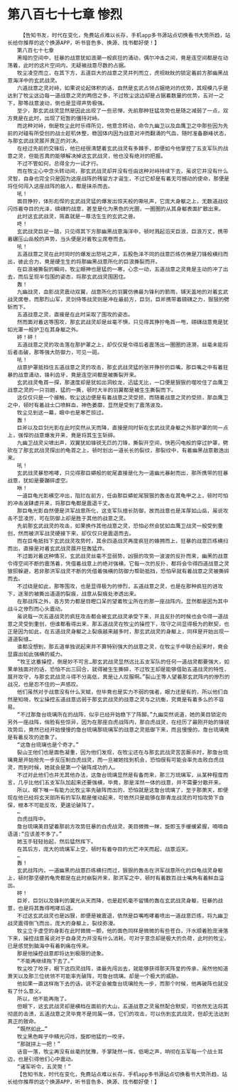 # 第八百七十七章 惨烈
        【告知书友，时代在变化，免费站点难以长存，手机app多书源站点切换看书大势所趋，站长给你推荐的这个换源APP，听书音色多、换源、找书都好使！】
       第八百七十七章
       黑暗的空间中，狂暴的战意犹如浪潮一般疯狂的涌动，偶尔冲击之间，竟是连空间都是在动荡着，此时的这片空间内，无疑被战意尽数的占据。
       牧尘凌空而立，在其下方，五道巨大的战意之灵并列而立，虎视眈眈的锁定着前方那幽黑战意海洋中的玄武战灵。
       六道战意之灵对峙，如果说论起体积的话，自然是玄武占领占据绝对的优势，其规模几乎是达到了牧尘这边每一道战意之灵的两倍之多，不过牧尘这边却是占据着数量的优势，五对一之下，那等战意波动，倒也是显得声势极强。
       至少，那玄武战灵显然是因此出现了一些忌惮，先前那种狂猛攻势也是随之减弱了一点，双方竟是在此时，出现了短暂的僵持对峙。
       而这种对峙，倒是牧尘此时乐得所见，他意念转动，命令九幽卫以及血鹰卫之中那些因为先前的对碰有所受创的战士趁机休整，稳固体内因为战意对冲而翻涌的气血，随时准备巅峰状态，与那玄武战灵展开真正的对决。
       在经过先前的交锋后，他已经很清楚着玄武战灵有多棘手，即便如今他掌控了五支军队的战意之灵，但能否真的能够解决掉这玄武战灵，他也没有绝对的把握。
       不过不管如何，总得全力一试才行。
       而在牧尘心中念头转动间，那玄武战灵却并没有任由这种对峙持续下去，虽说它并没有什么灵智，自身也完全只是因为这座战阵的残留方才诞生，不过它却是有着无可撼动的使命，那便是将任何闯入这座战阵的敌人，都是抹杀而去。
       吼！
       面目狰狞，体形彪悍的玄武战灵猛的爆发出惊天般的嘶吼声，它庞大身躯之上，无数道战纹闪烁着夺目的光泽，磅礴的战意，甚至是化为黑色的光圈，一圈圈的从其身躯表面扩散出来。
       此时这玄武战灵，简直就是一尊活生生的玄武之兽。
       咚！
       玄武战灵巨足一踏，只见得其下方那幽黑战意海洋中，顿时溅起滔天巨浪，巨浪万丈，携带着碾压山岳般的声势，当头便是对着牧尘席卷而去。
       吼！
       五道战意之灵在此时同时的爆发出怒吼之声，五股色泽不同的战意匹练仿佛是刀锋般横扫而出，彼此合力，竟是硬生生的将那幽黑战意所化的巨浪撕裂而开。
       在巨浪被撕裂的瞬间，牧尘眼神也是猛的一寒，心念一动，五道战意之灵竟是主动的冲了出去，而后呈现半包围的姿态，将那玄武战灵围困住。
       轰！
       九幽战灵，血影战灵震动双翼，战意所化的羽翼仿佛最为锋利的箭雨，铺天盖地的对着玄武战灵席卷，而那烈山军，灵剑侍等战灵则是冲在最前方，巨剑，巨斧携带着磅礴之力，狠狠的劈斩而下。
       五道战意之灵，直接是在此时采取了围攻的姿态。
       然而面对着这等围攻，那玄武战灵却是丝毫不惧，只见得其狰狞龟首一甩，磅礴战意竟是犹如光罩一般护卫在其身躯之外。
       砰！砰！
       五道战意之灵的攻击落在那护罩之上，却仅仅是令得后者震荡出一圈圈的涟漪，丝毫未能将后者击破，那等强大防御力，可见一斑。
       吼！
       战意护罩抵挡住五道战意之灵的攻击，那玄武战灵猛的张开狰狞的巨嘴，那巨嘴之中有着狂暴的战意涌动，锋利齿牙，竟是连空间都是被撕裂开来。
       玄武战灵龟首一探，那速度却是犹如出洞蛟龙，迅猛无比，一口便是狠狠的噬咬住了血鹰卫战意之灵的一只羽翅，猛的一撕，顿时大半的羽翼都是被生生撕裂而下。
       这仅仅只是一个接触，牧尘这边便是有着战意之灵受损，而随着战意之灵的受损，那血鹰卫之中，顿时有着战士口喷鲜血，神色萎靡，显然是受到了震荡波及。
       牧尘见到这一幕，眼中也是寒芒掠过。
       轰！
       巨斧以及巨剑光影在此时突然从天而降，直接是同时斩在玄武战灵身躯之外那护罩的同一点上，强悍的战意爆发开来，竟是将其生生斩碎。
       九幽卫战灵尖啸出声，双翼犹如锋锐无匹的刀锋，撕裂开空间，快若闪电般的穿过护罩，劈砍在了那玄武战灵探出的龟首之上，顿时划出一道长长的裂纹，那裂纹中，有着幽黑战意散逸出来。
       吼！
       玄武战灵暴怒咆哮，只见得那巨蟒般的蛇尾直接是化为一道幽光暴射而出，那所携带的狂暴战意，犹如是要蹦碎虚空。
       咻！
       一道巨龟光影横空冲出，阻拦在前方，任由那巨蟒蛇尾狠狠的轰击在其龟甲之上，顿时可怕的冲击波肆虐开来，将那巨龟都是震退千丈。
       那巨龟光影自然便是洪军战意所化，这支军队擅长防御，故而战意也是浑厚如山岳，虽说攻击不显凌厉，可在防御上却是胜于其他的战意之灵。
       先前那玄武战灵的攻击，如果换作其他战意之灵，恐怕必然会犹如血鹰卫战灵一般受到重创，然而被洪军战灵硬接下来，却仅仅只是震退而去。
       而在巨龟抵挡下玄武战灵攻势时，其余四道战灵再度疯狂的蜂拥而上，狂暴的战意匹练横扫而出，直接是对着玄武战灵展开狂轰猛炸。
       不过面对着这种情况，玄武战灵丝毫不显弱势，凶狠的攻势一波波的反扑而来，幽黑的战意令得空间不断的震荡着，凭借着战意上的绝对强横，它每一次的反扑，都将会令得四道战意之灵狼狈躲避，若非那洪军战灵不断的凭借着强横的防御力帮助抵挡，恐怕早就有着战意之灵被撕碎而去。
       不过绕是如此，那等围攻，也是显得极为的惨烈，五道战意之灵，也是在那种疯狂的进攻下，逐渐的被撕出道道的裂痕，战意从裂痕处渗透出来。
       在那战阵之外，各方势力都是目瞪口呆的望着牧尘所在的那一座战阵内，显然都是因为其中战斗之惨烈而心头震动。
       虽说每一次五道战灵的疯狂攻击都会被玄武战灵承受下来，并且反扑的时候也会令得一道战意之灵受到重创，但谁都看得出来，那五道战灵在牧尘的操控下，攻守之间显得极为的默契，也正是因为如此，在五道战灵身躯之上裂痕越来越多时，那玄武战灵的身躯上，同样是开始出现一道道裂缝…
       谁都没想到，那五道单独说起来并不算特别强大的战意之灵，在牧尘手中联合起来时，竟会显露出如此强横的威力。
       “牧王这番操控，倒是妙不可言…那玄武战灵显然远比五支军队的任何一道战灵都要强大，如果单独面对的话，恐怕不出三回合，就得被生生撕碎，不过牧王却是能够借助五道战灵的特性，展开攻守，与那玄武战灵斗得不分高低，真是让人叹服啊。”裂山王等人望着那玄武阵内的惨烈的战况，也是忍不住的一声感叹。
       他们虽然对于战意没有什么天赋，但毕竟也是实力不弱的强者，眼力还是有的，所以他们自然是知晓，牧尘操控五道战意远弱于那玄武战灵的战意之灵与之抗衡，究竟是有着多么的不容易。
       “不过那詹台琉璃所在的战阵，似乎已经开始稳下了阵脚。”九幽突然说道，她的美目锁定向另外一座战阵，俏脸有些惊异，因为在那座白虎战阵内，那白虎战灵，在经历了最刚开始的锋锐攻势后，竟然已经开始慢慢的詹台琉璃那琉璃军的战意之灵抵御下来，而且慢慢的，詹台琉璃竟是有着反攻的迹象了。
       “这詹台琉璃也是个奇才。”
       裂山王他们也是面色凝重，因为他们发现，在牧尘还在与那玄武战灵苦苦厮杀时，那詹台琉璃竟是开始抢先一步反压制白虎战灵，而一旦被她找到机会，恐怕很有可能会率先击败白虎战灵，而到时候，她就会是第一个破阵成功的人。
       不过对此他们也并无其他办法，这詹台琉璃显然是有备而来，那三万琉璃军，从某种程度而言，几乎比他们五支军队加起来还要强横，毕竟，那是浑然一体的战意，并不需要分散开来。
       所以，眼下唯一有能力比牧尘率先破阵而出的，恐怕就是这詹台琉璃了，至于那萧天，即便现在他已经将玄天部所有的军队都是催动起来，可依然只是能够在那青龙战灵的可怕攻势下自保，根本不可能反攻，更遑论破阵了。
       …
       白虎战阵中。
       詹台琉璃美目望着那前方攻势狂暴的白虎战灵，美目微微一眯，旋即玉手缓缓紧握，喃喃自语道:“应该差不多了。”
       她玉手轻轻抬起，然后猛然挥下。
       在其后方，庞大的琉璃军上空，顿时有着夺目的光芒冲天而起，战意滔天。
       …
       轰！
       玄武战阵内，一道幽黑的战意匹练横扫而过，狠狠的轰击在洪军战意所化的巨龟战灵身躯上，顿时那坚硬的龟壳都是在此时崩裂开来，那洪军之中，顿时有着数百战士嘴角有着鲜血溢出。
       砰！
       巨斧，巨剑以及锋利的翼光从天而降，也是趁机毫不留情的轰在玄武战灵身躯，狂暴的战意，也是将其轰得咆哮后退。
       不过这玄武战灵也是凶狠，即便是被震退，依然是巨嘴咆哮着喷出一道战意匹练，将九幽卫战灵震得倒飞而出，庞大的身躯上，裂纹弥漫。
       牧尘立于虚空的身影在此时微微一颤，他的面色同样是微微的有些苍白，汗水顺着脸庞滑落下来，操控战意虽说对于自身灵力并没有什么消耗，可对于意念却是极大的负荷，此时的牧尘，已是感觉到脑海中有着刺痛在传来。
       那是他操控战意即将达到极限的迹象。
       “不能再继续拖下去了。”
       牧尘咬了咬牙，眼下这四灵战阵，谁最先闯出去，就能够获得那天阵皇的传承，虽然他知道萧天以及那三位统领不可能率先破阵，可詹台琉璃，却是一个极大的威胁。
       他如果一直这样拖下去的话，说不定会被詹台琉璃抢先一步，而那个时候，他再破阵也就没有了什么意义。
       所以，他不能再拖了。
       但眼下，这玄武战灵却是横档在面前的大山，五道战意之灵虽然配合默契，可依然无法将其彻底的击溃，五道战意之灵毕竟不是同属一体，它们的攻击，可以伤到玄武战灵，但却无法达到真正的致命。
       “既然如此…”
       牧尘黑色眸子中精光闪烁，旋即他猛的一咬牙。
       “那就拼上一把！”
       话音一落，牧尘再没有丝毫的犹豫，手掌陡然一挥，低喝之声，响彻在五军每一个战士耳边，也是引得他们心中震动。
       “诸军听令，五灵聚！”
       【告知书友，时代在变化，免费站点难以长存，手机app多书源站点切换看书大势所趋，站长给你推荐的这个换源APP，听书音色多、换源、找书都好使！】